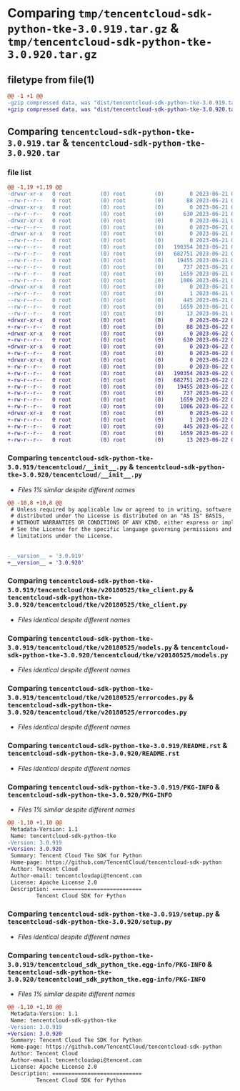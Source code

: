 # Comparing `tmp/tencentcloud-sdk-python-tke-3.0.919.tar.gz` & `tmp/tencentcloud-sdk-python-tke-3.0.920.tar.gz`

## filetype from file(1)

```diff
@@ -1 +1 @@
-gzip compressed data, was "dist/tencentcloud-sdk-python-tke-3.0.919.tar", last modified: Wed Jun 21 00:39:06 2023, max compression
+gzip compressed data, was "dist/tencentcloud-sdk-python-tke-3.0.920.tar", last modified: Thu Jun 22 00:37:50 2023, max compression
```

## Comparing `tencentcloud-sdk-python-tke-3.0.919.tar` & `tencentcloud-sdk-python-tke-3.0.920.tar`

### file list

```diff
@@ -1,19 +1,19 @@
-drwxr-xr-x   0 root         (0) root         (0)        0 2023-06-21 00:39:06.000000 tencentcloud-sdk-python-tke-3.0.919/
--rw-r--r--   0 root         (0) root         (0)       88 2023-06-21 00:39:06.000000 tencentcloud-sdk-python-tke-3.0.919/setup.cfg
-drwxr-xr-x   0 root         (0) root         (0)        0 2023-06-21 00:39:06.000000 tencentcloud-sdk-python-tke-3.0.919/tencentcloud/
--rw-r--r--   0 root         (0) root         (0)      630 2023-06-21 00:39:06.000000 tencentcloud-sdk-python-tke-3.0.919/tencentcloud/__init__.py
-drwxr-xr-x   0 root         (0) root         (0)        0 2023-06-21 00:39:06.000000 tencentcloud-sdk-python-tke-3.0.919/tencentcloud/tke/
--rw-r--r--   0 root         (0) root         (0)        0 2023-06-21 00:39:06.000000 tencentcloud-sdk-python-tke-3.0.919/tencentcloud/tke/__init__.py
-drwxr-xr-x   0 root         (0) root         (0)        0 2023-06-21 00:39:06.000000 tencentcloud-sdk-python-tke-3.0.919/tencentcloud/tke/v20180525/
--rw-r--r--   0 root         (0) root         (0)        0 2023-06-21 00:39:06.000000 tencentcloud-sdk-python-tke-3.0.919/tencentcloud/tke/v20180525/__init__.py
--rw-r--r--   0 root         (0) root         (0)   190354 2023-06-21 00:39:06.000000 tencentcloud-sdk-python-tke-3.0.919/tencentcloud/tke/v20180525/tke_client.py
--rw-r--r--   0 root         (0) root         (0)   682751 2023-06-21 00:39:06.000000 tencentcloud-sdk-python-tke-3.0.919/tencentcloud/tke/v20180525/models.py
--rw-r--r--   0 root         (0) root         (0)    19455 2023-06-21 00:39:06.000000 tencentcloud-sdk-python-tke-3.0.919/tencentcloud/tke/v20180525/errorcodes.py
--rw-r--r--   0 root         (0) root         (0)      737 2023-06-21 00:39:06.000000 tencentcloud-sdk-python-tke-3.0.919/README.rst
--rw-r--r--   0 root         (0) root         (0)     1659 2023-06-21 00:39:06.000000 tencentcloud-sdk-python-tke-3.0.919/PKG-INFO
--rw-r--r--   0 root         (0) root         (0)     1006 2023-06-21 00:39:06.000000 tencentcloud-sdk-python-tke-3.0.919/setup.py
-drwxr-xr-x   0 root         (0) root         (0)        0 2023-06-21 00:39:06.000000 tencentcloud-sdk-python-tke-3.0.919/tencentcloud_sdk_python_tke.egg-info/
--rw-r--r--   0 root         (0) root         (0)        1 2023-06-21 00:39:06.000000 tencentcloud-sdk-python-tke-3.0.919/tencentcloud_sdk_python_tke.egg-info/dependency_links.txt
--rw-r--r--   0 root         (0) root         (0)      445 2023-06-21 00:39:06.000000 tencentcloud-sdk-python-tke-3.0.919/tencentcloud_sdk_python_tke.egg-info/SOURCES.txt
--rw-r--r--   0 root         (0) root         (0)     1659 2023-06-21 00:39:06.000000 tencentcloud-sdk-python-tke-3.0.919/tencentcloud_sdk_python_tke.egg-info/PKG-INFO
--rw-r--r--   0 root         (0) root         (0)       13 2023-06-21 00:39:06.000000 tencentcloud-sdk-python-tke-3.0.919/tencentcloud_sdk_python_tke.egg-info/top_level.txt
+drwxr-xr-x   0 root         (0) root         (0)        0 2023-06-22 00:37:50.000000 tencentcloud-sdk-python-tke-3.0.920/
+-rw-r--r--   0 root         (0) root         (0)       88 2023-06-22 00:37:50.000000 tencentcloud-sdk-python-tke-3.0.920/setup.cfg
+drwxr-xr-x   0 root         (0) root         (0)        0 2023-06-22 00:37:50.000000 tencentcloud-sdk-python-tke-3.0.920/tencentcloud/
+-rw-r--r--   0 root         (0) root         (0)      630 2023-06-22 00:37:50.000000 tencentcloud-sdk-python-tke-3.0.920/tencentcloud/__init__.py
+drwxr-xr-x   0 root         (0) root         (0)        0 2023-06-22 00:37:50.000000 tencentcloud-sdk-python-tke-3.0.920/tencentcloud/tke/
+-rw-r--r--   0 root         (0) root         (0)        0 2023-06-22 00:37:50.000000 tencentcloud-sdk-python-tke-3.0.920/tencentcloud/tke/__init__.py
+drwxr-xr-x   0 root         (0) root         (0)        0 2023-06-22 00:37:50.000000 tencentcloud-sdk-python-tke-3.0.920/tencentcloud/tke/v20180525/
+-rw-r--r--   0 root         (0) root         (0)        0 2023-06-22 00:37:50.000000 tencentcloud-sdk-python-tke-3.0.920/tencentcloud/tke/v20180525/__init__.py
+-rw-r--r--   0 root         (0) root         (0)   190354 2023-06-22 00:37:50.000000 tencentcloud-sdk-python-tke-3.0.920/tencentcloud/tke/v20180525/tke_client.py
+-rw-r--r--   0 root         (0) root         (0)   682751 2023-06-22 00:37:50.000000 tencentcloud-sdk-python-tke-3.0.920/tencentcloud/tke/v20180525/models.py
+-rw-r--r--   0 root         (0) root         (0)    19455 2023-06-22 00:37:50.000000 tencentcloud-sdk-python-tke-3.0.920/tencentcloud/tke/v20180525/errorcodes.py
+-rw-r--r--   0 root         (0) root         (0)      737 2023-06-22 00:37:50.000000 tencentcloud-sdk-python-tke-3.0.920/README.rst
+-rw-r--r--   0 root         (0) root         (0)     1659 2023-06-22 00:37:50.000000 tencentcloud-sdk-python-tke-3.0.920/PKG-INFO
+-rw-r--r--   0 root         (0) root         (0)     1006 2023-06-22 00:37:50.000000 tencentcloud-sdk-python-tke-3.0.920/setup.py
+drwxr-xr-x   0 root         (0) root         (0)        0 2023-06-22 00:37:50.000000 tencentcloud-sdk-python-tke-3.0.920/tencentcloud_sdk_python_tke.egg-info/
+-rw-r--r--   0 root         (0) root         (0)        1 2023-06-22 00:37:50.000000 tencentcloud-sdk-python-tke-3.0.920/tencentcloud_sdk_python_tke.egg-info/dependency_links.txt
+-rw-r--r--   0 root         (0) root         (0)      445 2023-06-22 00:37:50.000000 tencentcloud-sdk-python-tke-3.0.920/tencentcloud_sdk_python_tke.egg-info/SOURCES.txt
+-rw-r--r--   0 root         (0) root         (0)     1659 2023-06-22 00:37:50.000000 tencentcloud-sdk-python-tke-3.0.920/tencentcloud_sdk_python_tke.egg-info/PKG-INFO
+-rw-r--r--   0 root         (0) root         (0)       13 2023-06-22 00:37:50.000000 tencentcloud-sdk-python-tke-3.0.920/tencentcloud_sdk_python_tke.egg-info/top_level.txt
```

### Comparing `tencentcloud-sdk-python-tke-3.0.919/tencentcloud/__init__.py` & `tencentcloud-sdk-python-tke-3.0.920/tencentcloud/__init__.py`

 * *Files 1% similar despite different names*

```diff
@@ -10,8 +10,8 @@
 # Unless required by applicable law or agreed to in writing, software
 # distributed under the License is distributed on an "AS IS" BASIS,
 # WITHOUT WARRANTIES OR CONDITIONS OF ANY KIND, either express or implied.
 # See the License for the specific language governing permissions and
 # limitations under the License.
 
 
-__version__ = '3.0.919'
+__version__ = '3.0.920'
```

### Comparing `tencentcloud-sdk-python-tke-3.0.919/tencentcloud/tke/v20180525/tke_client.py` & `tencentcloud-sdk-python-tke-3.0.920/tencentcloud/tke/v20180525/tke_client.py`

 * *Files identical despite different names*

### Comparing `tencentcloud-sdk-python-tke-3.0.919/tencentcloud/tke/v20180525/models.py` & `tencentcloud-sdk-python-tke-3.0.920/tencentcloud/tke/v20180525/models.py`

 * *Files identical despite different names*

### Comparing `tencentcloud-sdk-python-tke-3.0.919/tencentcloud/tke/v20180525/errorcodes.py` & `tencentcloud-sdk-python-tke-3.0.920/tencentcloud/tke/v20180525/errorcodes.py`

 * *Files identical despite different names*

### Comparing `tencentcloud-sdk-python-tke-3.0.919/README.rst` & `tencentcloud-sdk-python-tke-3.0.920/README.rst`

 * *Files identical despite different names*

### Comparing `tencentcloud-sdk-python-tke-3.0.919/PKG-INFO` & `tencentcloud-sdk-python-tke-3.0.920/PKG-INFO`

 * *Files 1% similar despite different names*

```diff
@@ -1,10 +1,10 @@
 Metadata-Version: 1.1
 Name: tencentcloud-sdk-python-tke
-Version: 3.0.919
+Version: 3.0.920
 Summary: Tencent Cloud Tke SDK for Python
 Home-page: https://github.com/TencentCloud/tencentcloud-sdk-python
 Author: Tencent Cloud
 Author-email: tencentcloudapi@tencent.com
 License: Apache License 2.0
 Description: ============================
         Tencent Cloud SDK for Python
```

### Comparing `tencentcloud-sdk-python-tke-3.0.919/setup.py` & `tencentcloud-sdk-python-tke-3.0.920/setup.py`

 * *Files identical despite different names*

### Comparing `tencentcloud-sdk-python-tke-3.0.919/tencentcloud_sdk_python_tke.egg-info/PKG-INFO` & `tencentcloud-sdk-python-tke-3.0.920/tencentcloud_sdk_python_tke.egg-info/PKG-INFO`

 * *Files 1% similar despite different names*

```diff
@@ -1,10 +1,10 @@
 Metadata-Version: 1.1
 Name: tencentcloud-sdk-python-tke
-Version: 3.0.919
+Version: 3.0.920
 Summary: Tencent Cloud Tke SDK for Python
 Home-page: https://github.com/TencentCloud/tencentcloud-sdk-python
 Author: Tencent Cloud
 Author-email: tencentcloudapi@tencent.com
 License: Apache License 2.0
 Description: ============================
         Tencent Cloud SDK for Python
```

